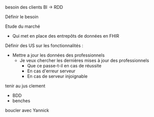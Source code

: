 besoin des clients
BI -> RDD

Définir le besoin

Etude du marché
- Qui met en place des entrepôts de données en FHIR

Définir des US sur les fonctionnalités :
- Mettre a jour les données des professionnels
	- Je veux chercher les dernières mises à jour des professionnels
		- Que ce passe-t-il en cas de réussite
		- En cas d'erreur serveur
		- En cas de serveur injoignable

tenir au jus clement
- BDD
- benches

boucler avec Yannick